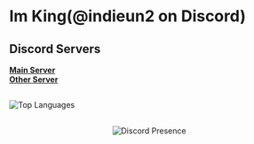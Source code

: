 # Im King(@indieun2 on Discord)  
  
## Discord Servers  
[**Main Server**](https://discord.gg/bwVryfn8XP)  
[**Other Server**](https://discord.gg/skNbN4PU8Z)  

##  
![Top Languages](https://github-readme-stats.vercel.app/api/top-langs/?username=altf4brocmon&layout=compact&theme=radical)
##  
<p align="center">
  <img src="https://lanyard-profile-readme.vercel.app/api/1265476952639148218" alt="Discord Presence">
</p>
